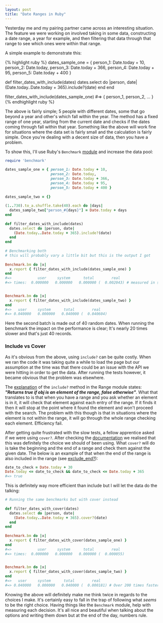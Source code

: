 ```yaml
---
layout: post
title: "Date Ranges in Ruby"
---
```


Yesterday me and my pairing partner came across an interesting situation. The feature we were working on involved taking in some data, constructing a date range, a year for example, and then filtering that data through that range to see which ones were within that range.

A simple example to demonstrate this:

{% highlight ruby %}
dates_sample_one = { person_1: Date.today + 10, 
	                 person_2: Date.today, 
	                 person_3: Date.today + 366, 
	                 person_4: Date.today + 95, 
	                 person_5: Date.today + 400 }
	                         
def filter_dates_with_include(dates)
  dates.select do |person, date|
    (Date.today..Date.today + 365).include?(date)
  end
end
	
filter_dates_with_include(dates_sample_one)
#=> { person_1, person_2, ... }
{% endhighlight ruby %}
	
The above is fairly simple; 5 people with different dates, some that go beyond a year and other's which fall within the year. The method has a fixed range of one year, starting from the current date and checks if the dates coming through fall within that year. Something like the above will work fine for situations where the data set is fairly small and the calculation is fairly simple. Once you're dealing with a decent size of data, then you have a problem.

To show this, I'll use Ruby's `Benchmark` [module](http://www.ruby-doc.org/stdlib-1.9.3/libdoc/benchmark/rdoc/Benchmark.html#method-c-bm) and increase the data pool:

```ruby
require 'benchmark'
	
dates_sample_one = { person_1: Date.today + 10, 
	                 person_2: Date.today, 
                     person_3: Date.today + 366,
                     person_4: Date.today + 95, 
	                 person_5: Date.today + 400 }
	
dates_sample_two = {}
	
(1..730).to_a.shuffle.take(40).each do |days|
  dates_sample_two["person_#{days}"] = Date.today + days
end
                         
def filter_dates_with_include(dates)
  dates.select do |person, date|
    (Date.today..Date.today + 365).include?(date)
  end
end
		
# Benchmarking both
# this will probably vary a little bit but this is the output I got
	
Benchmark.bm do |x| 
  x.report { filter_dates_with_include(dates_sample_one) }
end
#=>      	   user     system      total        real
#=> times:  0.000000   0.000000   0.000000 (  0.002043) # measured in seconds

	
Benchmark.bm do |x| 
  x.report { filter_dates_with_include(dates_sample_two) }
end
#=>   user     system      total        real
#=> 0.040000   0.000000   0.040000 (  0.040604)
```
	
Here the second batch is made out of 40 random dates. When running the benchmark the impact on the performance is clear; It's nearly 20 times slower and that's just 40 records.

### Include vs Cover

As it's obvious from the above, using `include?` can be quite costly. When we ran the code it was taking quite a while to load the page but our assumption at the time was that there could be an issue with the API we were hitting in order to get the data. After running the tests however, it became obvious that the problem was elsewhere.

The [explanation](http://www.ruby-doc.org/core-2.1.2/Range.html#method-i-include-3F) of the `include?` method in the Range module states: ***"Returns true if obj is an element of the range, false otherwise"***. What that translates to is that when you have a range and you ask whether an element is in it, it will check that element against each entry of the range. If it finds it then it will stop at the point where it found the element and won't proceed with the search. The problem with this though is that in situations where the element is not within the range, it will go through the whole range checking each element. Efficiency fail.

After getting quite frustrated with the slow tests, a fellow apprentice asked if we were using `cover?`. After checking the [documentation](http://www.ruby-doc.org/core-2.1.2/Range.html#method-i-cover-3F) we realised that this was definitely the choice we should of been using. What `cover?` will do is take the beginning and the end of a range and check them against the given date. The below is an example of that when the end of the range is also included in the range (see [exclude_end?](http://www.ruby-doc.org/core-2.1.2/Range.html#method-i-exclude_end-3F)):
	
```ruby
date_to_check = Date.today + 30
Date.today <= date_to_check && date_to_check <= Date.today + 365
#=> true	
```

This is definitely way more efficient than include but I will let the data do the talking:

```ruby
# Running the same benchmarks but with cover instead
	
def filter_dates_with_cover(dates)
  dates.select do |person, date|
    (Date.today..Date.today + 365).cover?(date)
  end
end
	
Benchmark.bm do |x| 
  x.report { filter_dates_with_cover(dates_sample_one) }
end
#=>      	   user     system      total        real
#=> times:  0.000000   0.000000   0.000000 (  0.000055)

	
Benchmark.bm do |x| 
  x.report { filter_dates_with_cover(dates_sample_two) }
end
#=>   user     system      total        real
#=> 0.040000   0.000000   0.040000 (  0.000181) # Over 200 times faster than include!
```
	
Knowing the above will definitely make me think twice in regards to the choices I make. It's certainly easy to fall in the trap of following what *seems* to be the right choice. Having things like the `Benchmark` module, help with measuring each decision. It's all nice and beautiful when talking about the options and writing them down but at the end of the day, numbers rule.

